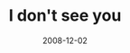 ---
layout: base.njk
title : 'I don&#39;t see you' 
view_title : 'I don&#39;t see you' 
year : '2008' 
date : '2008-12-02' 
img_file : '/drawing/idontseeyou.jpg' 
html_file : 'idontseeyou' 
next_html : 'ifoundyourradio.html' 
year_order : '544' 
permalink : "title/{{html_file}}.html"
---